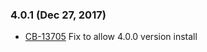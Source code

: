 ### 4.0.1 (Dec 27, 2017)
* [CB-13705](https://issues.apache.org/jira/browse/CB-13705) Fix to allow 4.0.0 version install

